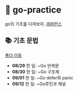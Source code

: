 # 🔵 go-practice
go의 기초를 다져보자. 
[레퍼런스](http://golang.site)

## 📚 기초 문법
[폴더 이동](https://github.com/leehjhjhj/go-practice/tree/main/기초문법)
- **08/29** 한 일: ~Go 반복문
- **08/30** 한 일: ~Go 구조체
- **09/01** 한 일: ~Go defer와 panic
- **09/12** 한 일: ~Go루틴과 채널
